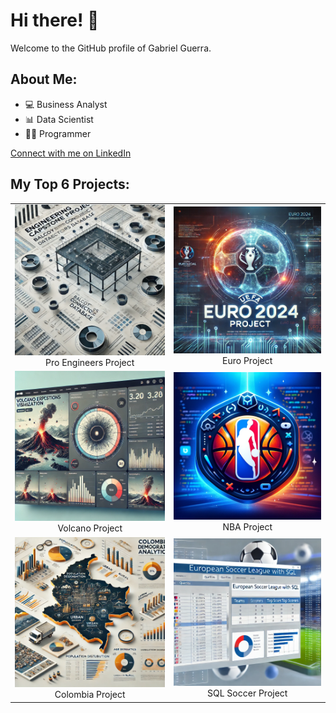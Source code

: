 # Hi there! 👋

Welcome to the GitHub profile of Gabriel Guerra.

## About Me:
- 💻 Business Analyst
- 📊 Data Scientist
- 👨‍💻 Programmer

[Connect with me on LinkedIn](https://www.linkedin.com/in/gabrieldarioguerra/)

## My Top 6 Projects:

<table>
  <tr>
    <td align="center">
      <a href="https://github.com/GabrielDarioGuerra/Data-Science-Portfolio/tree/master/Data%20Engineering">
        <img src="https://github.com/GabrielDarioGuerra/GabrielDarioGuerra/blob/main/proengineers.webp" width="300" />
      </a>
      <br />
      Pro Engineers Project
    </td>
    <td align="center">
      <a href="https://github.com/GabrielDarioGuerra/Data-Science-Portfolio/tree/master/Euro%20Soccer">
        <img src="https://github.com/GabrielDarioGuerra/GabrielDarioGuerra/blob/main/euro.webp" width="300" />
      </a>
      <br />
      Euro Project
    </td>
  </tr>
  <tr>
    <td align="center">
      <a href="https://github.com/GabrielDarioGuerra/Data-Science-Portfolio/tree/master/Volcanoes%20Streamlit">
        <img src="https://github.com/GabrielDarioGuerra/GabrielDarioGuerra/blob/main/volcano.webp" width="300" />
      </a>
      <br />
      Volcano Project
    </td>
    <td align="center">
      <a href="https://github.com/GabrielDarioGuerra/Data-Science-Portfolio/tree/master/NBA%20Interactive%20Map">
        <img src="https://github.com/GabrielDarioGuerra/GabrielDarioGuerra/blob/main/NBA%20icon.webp" width="300" />
      </a>
      <br />
      NBA Project
    </td>
  </tr>
  <tr>
    <td align="center">
      <a href="https://github.com/GabrielDarioGuerra/Data-Science-Portfolio/tree/master/Colombia%20Data%20Analytics">
        <img src="https://github.com/GabrielDarioGuerra/GabrielDarioGuerra/blob/main/colombia.webp" width="300" />
      </a>
      <br />
      Colombia Project
    </td>
    <td align="center">
      <a href="https://github.com/GabrielDarioGuerra/Data-Science-Portfolio/tree/master/SQL%20European%20Soccer%20League">
        <img src="https://github.com/GabrielDarioGuerra/GabrielDarioGuerra/blob/main/sqlfootball.webp" width="300" />
      </a>
      <br />
      SQL Soccer Project
    </td>
  </tr>
</table>
